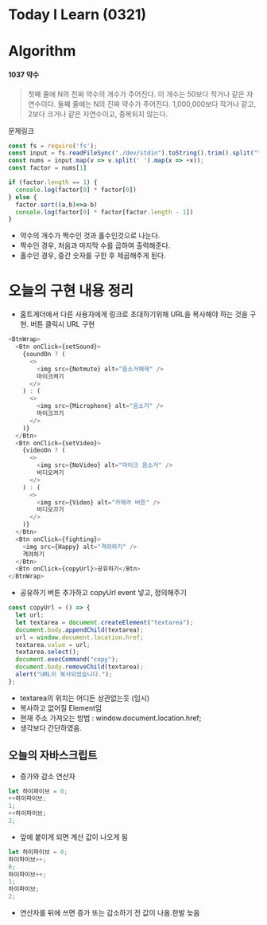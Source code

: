 # Today I Learn (0321)

# Algorithm

#### 1037 약수

> 첫째 줄에 N의 진짜 약수의 개수가 주어진다. 이 개수는 50보다 작거나 같은 자연수이다. 둘째 줄에는 N의 진짜 약수가 주어진다. 1,000,000보다 작거나 같고, 2보다 크거나 같은 자연수이고, 중복되지 않는다.

<a src="https://www.acmicpc.net/problem/1037">문제링크</a>

```Javascript
const fs = require('fs');
const input = fs.readFileSync("./dev/stdin").toString().trim().split("\n");
const nums = input.map(v => v.split(' ').map(x => +x));
const factor = nums[1]

if (factor.length == 1) {
  console.log(factor[0] * factor[0])
} else {
  factor.sort((a,b)=>a-b)
  console.log(factor[0] * factor[factor.length - 1])
}
```

- 약수의 개수가 짝수인 것과 홀수인것으로 나눈다.
- 짝수인 경우, 처음과 마지막 수를 곱하여 출력해준다.
- 홀수인 경우, 중간 숫자를 구한 후 제곱해주게 된다.

# 오늘의 구현 내용 정리

- 홈트게더에서 다른 사용자에게 링크로 초대하기위해 URL을 복사해야 하는 것을 구현. 버튼 클릭시 URL 구현

```javascript
<BtnWrap>
  <Btn onClick={setSound}>
    {soundOn ? (
      <>
        <img src={Notmute} alt="음소거해제" />
        마이크켜기
      </>
    ) : (
      <>
        <img src={Microphone} alt="음소거" />
        마이크끄기
      </>
    )}
  </Btn>
  <Btn onClick={setVideo}>
    {videoOn ? (
      <>
        <img src={NoVideo} alt="마이크 음소거" />
        비디오켜기
      </>
    ) : (
      <>
        <img src={Video} alt="카메라 버튼" />
        비디오끄기
      </>
    )}
  </Btn>
  <Btn onClick={fighting}>
    <img src={Happy} alt="격려하기" />
    격려하기
  </Btn>
  <Btn onClick={copyUrl}>공유하기</Btn>
</BtnWrap>
```

- 공유하기 버튼 추가하고 copyUrl event 넣고, 정의해주기

```javascript
const copyUrl = () => {
  let url;
  let textarea = document.createElement("textarea");
  document.body.appendChild(textarea);
  url = window.document.location.href;
  textarea.value = url;
  textarea.select();
  document.execCommand("copy");
  document.body.removeChild(textarea);
  alert("URL이 복사되었습니다.");
};
```

- textarea의 위치는 어디든 상관없는듯 (임시)
- 복사하고 없어질 Element임
- 현재 주소 가져오는 방법 : window.document.location.href;
- 생각보다 간단하였음.

## 오늘의 자바스크립트

- 증가와 감소 연산자

```javascript
let 하이파이브 = 0;
++하이파이브;
1;
++하이파이브;
2;
```

- 앞에 붙이게 되면 계산 값이 나오게 됨

```javascript
let 하이파이브 = 0;
하이파이브++;
0;
하이파이브++;
1;
하이파이브;
2;
```

- 연산자를 뒤에 쓰면 증가 또는 감소하기 전 값이 나옴.한발 늦음

